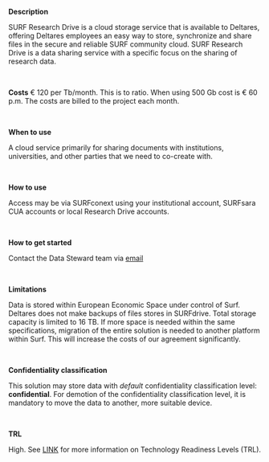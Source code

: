**Description**

SURF Research Drive is a cloud storage service that is available to Deltares, offering Deltares employees an easy way to store, synchronize and share files in the secure and reliable SURF community cloud. SURF Research Drive is a data sharing service with a specific focus on the sharing of research data.

&nbsp;

**Costs**
€ 120 per Tb/month. This is to ratio. When using 500 Gb cost is € 60 p.m. The costs are billed to the project each month.

&nbsp;

**When to use**

A cloud service primarily for sharing documents with institutions, universities, and other parties that we need to co-create with.

&nbsp;

**How to use**

Access may be via SURFconext using your institutional account, SURFsara CUA accounts or local Research Drive accounts.

&nbsp;

**How to get started**

Contact the Data Steward team via [email](mailto:datastewards@deltares.nl)

&nbsp;

**Limitations**

Data is stored within European Economic Space under control of Surf. Deltares does not make backups of files stores in SURFdrive. Total storage capacity is limited to 16 TB. If more space is needed within the same specifications, migration of the entire solution is needed to another platform within Surf. This will increase the costs of our agreement significantly. 

&nbsp;

**Confidentiality classification**

This solution may store data with _default_ confidentiality classification level: __confidential__. For demotion of the confidentiality classification level, it is mandatory to move the data to another, more suitable device.

&nbsp;

**TRL**

High. See [LINK](/storagefinder/trl) for more information on Technology Readiness Levels (TRL).
